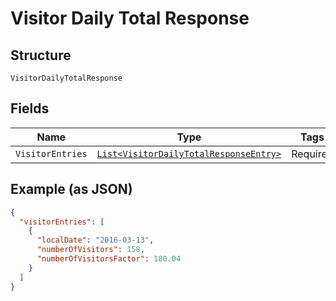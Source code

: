 
# Visitor Daily Total Response

## Structure

`VisitorDailyTotalResponse`

## Fields

| Name | Type | Tags | Description |
|  --- | --- | --- | --- |
| `VisitorEntries` | [`List<VisitorDailyTotalResponseEntry>`](../../doc/models/visitor-daily-total-response-entry.md) | Required | - |

## Example (as JSON)

```json
{
  "visitorEntries": [
    {
      "localDate": "2016-03-13",
      "numberOfVisitors": 158,
      "numberOfVisitorsFactor": 180.04
    }
  ]
}
```

